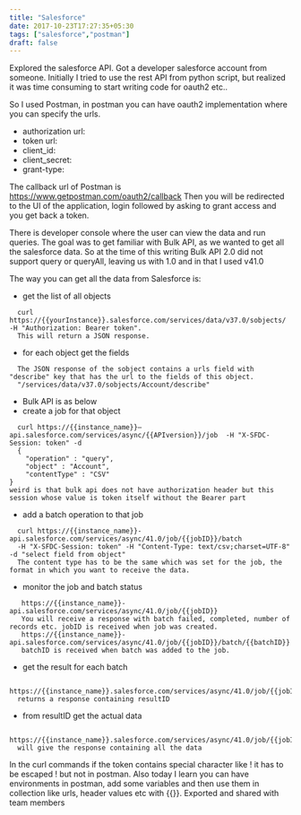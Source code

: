 ```yaml
---
title: "Salesforce"
date: 2017-10-23T17:27:35+05:30
tags: ["salesforce","postman"]
draft: false
---
```


Explored the salesforce API. Got a developer salesforce account from someone. Initially I tried to use the rest API from python script, but realized it was time consuming to start writing code for oauth2 etc..

So I used Postman, in postman you can have oauth2 implementation where you can specify the urls.

* authorization url:
* token url:
* client_id:
* client_secret:
* grant-type:

The callback url of Postman is https://www.getpostman.com/oauth2/callback
Then you will be redirected to the UI of the application, login followed by asking to grant access and you get back a token.
<p>
There is developer console where the user can view the data and run queries.
The goal was to get familiar with Bulk API, as we wanted to get all the salesforce data. So at the time of this writing Bulk API 2.0 did not support query or queryAll, leaving us with 1.0 and in that I used v41.0
</p>
The way you can get all the data from Salesforce is:
  
* get the list of all objects

```
  curl https://{{yourInstance}}.salesforce.com/services/data/v37.0/sobjects/ -H "Authorization: Bearer token".  
  This will return a JSON response.
```
* for each object get the fields 
 
```
  The JSON response of the sobject contains a urls field with "describe" key that has the url to the fields of this object.  
  "/services/data/v37.0/sobjects/Account/describe"
```
* Bulk API is as below
* create a job for that object

```
  curl https://{{instance_name}}—api.salesforce.com/services/async/{{APIversion}}/job  -H "X-SFDC-Session: token" -d  
  {
    "operation" : "query",
    "object" : "Account",
    "contentType" : "CSV"
}
weird is that bulk api does not have authorization header but this session whose value is token itself without the Bearer part
```
* add a batch operation to that job

```
  curl https://{{instance_name}}-api.salesforce.com/services/async/41.0/job/{{jobID}}/batch
  -H "X-SFDC-Session: token" -H "Content-Type: text/csv;charset=UTF-8" -d "select field from object"  
  The content type has to be the same which was set for the job, the format in which you want to receive the data.
```
* monitor the job and batch status

```
   https://{{instance_name}}-api.salesforce.com/services/async/41.0/job/{{jobID}}
   You will receive a response with batch failed, completed, number of records etc. jobID is received when job was created.  
   https://{{instance_name}}-api.salesforce.com/services/async/41.0/job/{{jobID}}/batch/{{batchID}}  
   batchID is received when batch was added to the job.
```
* get the result for each batch

```
  https://{{instance_name}}.salesforce.com/services/async/41.0/job/{{jobID}}/batch/{{batchID}}/result
  returns a response containing resultID
```
* from resultID get the actual data

```
  https://{{instance_name}}.salesforce.com/services/async/41.0/job/{{jobID}}/batch/{{batchID}}/result/{{resultID}}  
  will give the response containing all the data
```

In the curl commands if the token contains special character like ! it has to be escaped \! but not in postman. 
Also today I learn you can have environments in postman, add some variables and then use them in collection like urls, header values etc with {{}}. Exported and shared with team members
